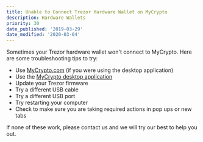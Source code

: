 ```yaml
---
title: Unable to Connect Trezor Hardware Wallet on MyCrypto
description: Hardware Wallets
priority: 30
date_published: '2019-03-29'
date_modified: '2020-03-04'
---
```


Sometimes your Trezor hardware wallet won't connect to MyCrypto. Here are some troubleshooting tips to try:

* Use [MyCrypto.com](https://mycrypto.com/) (if you were using the desktop application)
* Use the [MyCrypto desktop application](https://download.mycrypto.com/)
* Update your Trezor firmware
* Try a different USB cable
* Try a different USB port
* Try restarting your computer
* Check to make sure you are taking required actions in pop ups or new tabs

If none of these work, please contact us and we will try our best to help you out.
